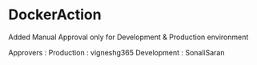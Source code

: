# DockerAction
Added Manual Approval only for Development & Production environment

Approvers : 
Production : vigneshg365
Development : SonaliSaran
